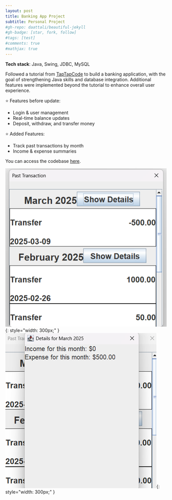 ```yaml
---
layout: post
title: Banking App Project
subtitle: Personal Project
#gh-repo: daattali/beautiful-jekyll
#gh-badge: [star, fork, follow]
#tags: [test]
#comments: true
#mathjax: true
---
```


**Tech stack**: Java, Swing, JDBC, MySQL

Followed a tutorial from [TapTapCode](https://github.com/curadProgrammer) to build a banking application, with the goal of strengthening Java skills and database integration. Additional features were implemented beyond the tutorial to enhance overall user experience.

⭐ Features before update: 
- Login & user management
- Real-time balance updates
- Deposit, withdraw, and transfer money

⭐ Added Features:
- Track past transactions by month
- Income & expense summaries

You can access the codebase [here](https://github.com/krnl88/BankAppPractice). 



![Bank App Gui1](/assets/img/bankApp3.png){: style="width: 300px;" }
![Bank App Gui2](/assets/img/bankingApp4.png){: style="width: 300px;" }



<!-- How about a yummy crepe?

![Crepe](https://beautifuljekyll.com/assets/img/crepe.jpg)

It can also be centered!

![Crepe](https://beautifuljekyll.com/assets/img/crepe.jpg){: .mx-auto.d-block :}

Here's a code chunk:

~~~
var foo = function(x) {
  return(x + 5);
}
foo(3)
~~~

And here is the same code with syntax highlighting:

```javascript
var foo = function(x) {
  return(x + 5);
}
foo(3)
```

And here is the same code yet again but with line numbers:

{% highlight javascript linenos %}
var foo = function(x) {
  return(x + 5);
}
foo(3)
{% endhighlight %}

## Boxes
You can add notification, warning and error boxes like this:

### Notification

{: .box-note}
**Note:** This is a notification box.

### Warning

{: .box-warning}
**Warning:** This is a warning box.

### Error

{: .box-error}
**Error:** This is an error box.

## Local URLs in project sites {#local-urls}

When hosting a *project site* on GitHub Pages (for example, `https://USERNAME.github.io/MyProject`), URLs that begin with `/` and refer to local files may not work correctly due to how the root URL (`/`) is interpreted by GitHub Pages. You can read more about it [in the FAQ](https://beautifuljekyll.com/faq/#links-in-project-page). To demonstrate the issue, the following local image will be broken **if your site is a project site:**

![Crepe](/assets/img/crepe.jpg)

If the above image is broken, then you'll need to follow the instructions [in the FAQ](https://beautifuljekyll.com/faq/#links-in-project-page). Here is proof that it can be fixed:

![Crepe]({{ '/assets/img/crepe.jpg' | relative_url }})

<details markdown="1">
<summary>Click here!</summary>
Here you can see an **expandable** section
</details>


==end -->